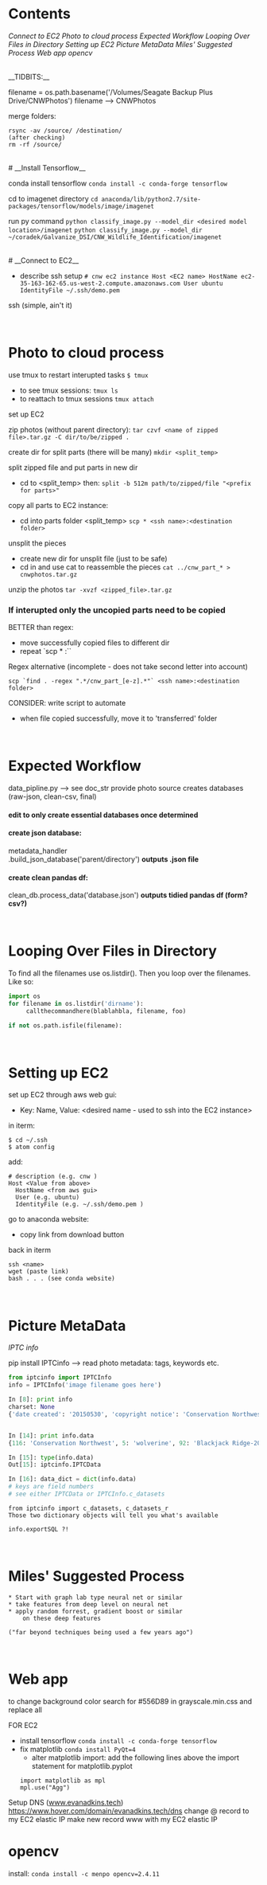 # __Contents__
_Connect to EC2_
_Photo to cloud process_
_Expected Workflow_
_Looping Over Files in Directory_
_Setting up EC2_
_Picture MetaData_
_Miles' Suggested Process_
_Web app_
_opencv_

<br>
__TIDBITS:__

filename = os.path.basename('/Volumes/Seagate Backup Plus Drive/CNWPhotos')
filename --> CNWPhotos

merge folders:
```
rsync -av /source/ /destination/
(after checking)
rm -rf /source/
```

<br>
# __Install Tensorflow__

conda install tensorflow
`conda install -c conda-forge tensorflow`

cd to imagenet directory
`cd anaconda/lib/python2.7/site-packages/tensorflow/models/image/imagenet`

run py command
`python classify_image.py --model_dir <desired model location>/imagenet`
`python classify_image.py --model_dir ~/coradek/Galvanize_DSI/CNW_Wildlife_Identification/imagenet`


<br>
# __Connect to EC2__

* describe ssh setup
`# cnw ec2 instance
Host <EC2 name>
  HostName ec2-35-163-162-65.us-west-2.compute.amazonaws.com
  User ubuntu
  IdentityFile ~/.ssh/demo.pem`


ssh <EC2 name>
(simple, ain't it)

<br>

# __Photo to cloud process__

use tmux to restart interupted tasks
`$ tmux`
* to see tmux sessions:
`tmux ls`
* to reattach to tmux sessions
`tmux attach`

set up EC2

zip photos (without parent directory):
`tar czvf <name of zipped file>.tar.gz -C dir/to/be/zipped .`

create dir for split parts (there will be many)
`mkdir <split_temp>`

split zipped file and put parts in new dir
* cd to <split_temp> then:
`split -b 512m path/to/zipped/file "<prefix for parts>"`

copy all parts to EC2 instance:
* cd into parts folder <split_temp>
`scp * <ssh name>:<destination folder>`

unsplit the pieces
* create new dir for unsplit file (just to be safe)
* cd in and use cat to reassemble the pieces
`cat ../cnw_part_* > cnwphotos.tar.gz`

unzip the photos
`tar -xvzf <zipped_file>.tar.gz`

### If interupted only the uncopied parts need to be copied
BETTER than regex:
+ move successfully copied files to different dir
+ repeat `scp * <ssh name>:<destination folder>``

Regex alternative (incomplete - does not take second letter into account)
```
scp `find . -regex ".*/cnw_part_[e-z].*"` <ssh name>:<destination folder>
```

CONSIDER: write script to automate
+ when file copied successfully, move it to 'transferred' folder

<br>

# __Expected Workflow__

data_pipline.py --> see doc_str
provide photo source
creates databases (raw-json, clean-csv, final)
#### edit to only create essential databases once determined

#### create json database:
  metadata_handler\
      .build_json_database('parent/directory')
  __outputs .json file__

#### create clean pandas df:
  clean_db.process_data('database.json')
  __outputs tidied pandas df (form? csv?)__




<br>

# __Looping Over Files in Directory__

To find all the filenames use os.listdir().
Then you loop over the filenames. Like so:

```python
import os
for filename in os.listdir('dirname'):
     callthecommandhere(blablahbla, filename, foo)
```
```python
if not os.path.isfile(filename):
```

<br>

# __Setting up EC2__


set up EC2 through aws web gui:

* Key: Name, Value: <desired name - used to ssh into the EC2 instance>

in iterm:
```
$ cd ~/.ssh
$ atom config
```
add:
```
# description (e.g. cnw )
Host <Value from above>
  HostName <from aws gui>
  User (e.g. ubuntu)
  IdentityFile (e.g. ~/.ssh/demo.pem )
```
go to anaconda website:
* copy link from download button

back in iterm
```
ssh <name>
wget (paste link)
bash . . . (see conda website)
```

<br>

# __Picture MetaData__
_IPTC info_

pip install IPTCinfo --> read photo metadata: tags, keywords etc.

```python
from iptcinfo import IPTCInfo
info = IPTCInfo('image filename goes here')

In [8]: print info
charset: None
{'date created': '20150530', 'copyright notice': 'Conservation Northwest', 'sub-location': 'Blackjack Ridge-2015-1', 'by-line': 'Cathy Clark', 'supplemental category': [], 'time created': '114952', 'contact': [], 'keywords': ['Camera Check'], 'object name': 'wolverine', 'caption/abstract': 'M2E32L107-108R390B311'}


In [14]: print info.data
{116: 'Conservation Northwest', 5: 'wolverine', 92: 'Blackjack Ridge-2015-1', 80: 'Cathy Clark', 20: [], 118: [], 55: '20150530', 120: 'M2E32L107-108R390B311', 25: ['Camera Check'], 60: '114952'}

In [15]: type(info.data)
Out[15]: iptcinfo.IPTCData

In [16]: data_dict = dict(info.data)
# keys are field numbers
# see either IPTCData or IPTCInfo.c_datasets

```

```
from iptcinfo import c_datasets, c_datasets_r
Those two dictionary objects will tell you what's available
```

```
info.exportSQL ?!
```

<br>

# __Miles' Suggested Process__

```
* Start with graph lab type neural net or similar
* take features from deep level on neural net
* apply random forrest, gradient boost or similar
    on these deep features

("far beyond techniques being used a few years ago")
```

<br>

# __Web app__

to change background color
search for #556D89 in grayscale.min.css
and replace all

FOR EC2

* install tensorflow
`conda install -c conda-forge tensorflow`
* fix matplotlib
  `conda install PyQt=4`
  * alter matplotlib import: add the following lines above the import statement for matplotlib.pyplot
  ```
  import matplotlib as mpl
  mpl.use("Agg")
  ```

Setup DNS (www.evanadkins.tech)
https://www.hover.com/domain/evanadkins.tech/dns
change @ record to my EC2 elastic IP
make new record www with my EC2 elastic IP

# __opencv__

install:
`conda install -c menpo opencv=2.4.11`
